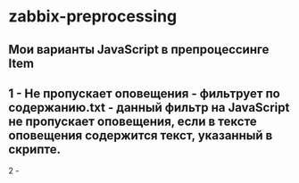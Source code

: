 # zabbix-preprocessing
Мои варианты JavaScript в препроцессинге Item
---
1 - Не пропускает оповещения - фильтрует по содержанию.txt   - данный фильтр на JavaScript не пропускает оповещения, если в тексте оповещения содержится текст, указанный в скрипте.
---
2 - 
